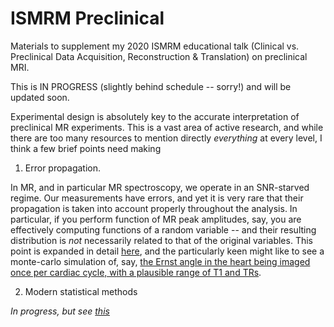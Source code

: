 # ISMRM Preclinical 
Materials to supplement my 2020 ISMRM educational talk (Clinical vs. Preclinical Data Acquisition, Reconstruction & Translation) on preclinical MRI. 

This is IN PROGRESS (slightly behind schedule -- sorry!) and will be updated soon. 

Experimental design is absolutely key to the accurate interpretation of preclinical MR experiments. This is a vast area of active research, and while there are too many resources to mention directly _everything_ at every level, I think a few brief points need making 

1) Error propagation. 

In MR, and in particular MR spectroscopy, we operate in an SNR-starved regime. Our measurements have errors, and yet it is very rare that their propagation is taken into account properly throughout the analysis. In particular, if you perform function of MR peak amplitudes, say, you are effectively computing functions of a random variable -- and their resulting distribution is _not_ necessarily related to that of the original variables. This point is expanded in detail [here](https://onlinelibrary.wiley.com/doi/full/10.1002/mrm.26615 ), and the particularly keen might like to see a monte-carlo simulation of, say, [the Ernst angle in the heart being imaged once per cardiac cycle, with a plausible range of T1 and TRs](http://caladis.org/compute/?q=acos(exp(-%24tr%2F%24t1))*180%2Fpi&v=tr%3Anorm%2C900%2C250%3Bt1%3Anorm%2C1230%2C200&x=off&n=m&h=fd&a=rad). 

2) Modern statistical methods 

_In progress, but see [this](https://neutralkaon.github.io/ismrm-preclinical/statistics/docs/anova.html)_ 
